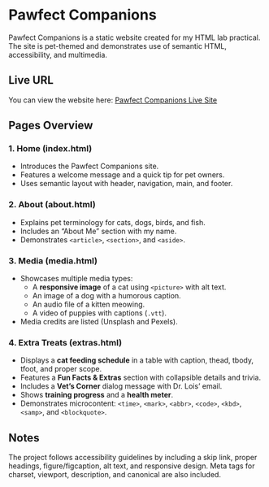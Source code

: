 # Pawfect Companions

Pawfect Companions is a static website created for my HTML lab practical. The site is pet-themed and demonstrates use of semantic HTML, accessibility, and multimedia.

## Live URL
You can view the website here: [Pawfect Companions Live Site](https://faith444.github.io/pawfect-companions/)

## Pages Overview

### 1. Home (index.html)
- Introduces the Pawfect Companions site.  
- Features a welcome message and a quick tip for pet owners.  
- Uses semantic layout with header, navigation, main, and footer.  

### 2. About (about.html)
- Explains pet terminology for cats, dogs, birds, and fish.  
- Includes an “About Me” section with my name.  
- Demonstrates `<article>`, `<section>`, and `<aside>`.  

### 3. Media (media.html)
- Showcases multiple media types:  
  - A **responsive image** of a cat using `<picture>` with alt text.  
  - An image of a dog with a humorous caption.  
  - An audio file of a kitten meowing.  
  - A video of puppies with captions (`.vtt`).  
- Media credits are listed (Unsplash and Pexels).  

### 4. Extra Treats (extras.html)
- Displays a **cat feeding schedule** in a table with caption, thead, tbody, tfoot, and proper scope.  
- Features a **Fun Facts & Extras** section with collapsible details and trivia.  
- Includes a **Vet’s Corner** dialog message with Dr. Lois’ email.  
- Shows **training progress** and a **health meter**.  
- Demonstrates microcontent: `<time>`, `<mark>`, `<abbr>`, `<code>`, `<kbd>`, `<samp>`, and `<blockquote>`.  

## Notes
The project follows accessibility guidelines by including a skip link, proper headings, figure/figcaption, alt text, and responsive design. Meta tags for charset, viewport, description, and canonical are also included.
